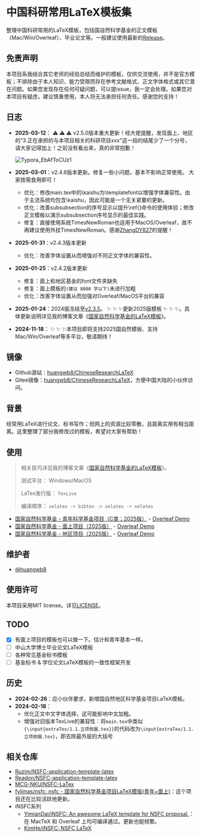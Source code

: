 # 中国科研常用LaTeX模板集

整理中国科研常用的LaTeX模板，包括国自然科学基金的正文模板（Mac/Win/Overleaf）、毕业论文等。一般建议使用最新的[Release](https://github.com/huangwb8/ChineseResearchLaTeX/releases)。

## 免责声明

本项目系我结合其它老师的经验总结而维护的模板，仅供交流使用，并不是官方模板；不排除由于本人知识、能力受限而存在参考文献格式、正文字体格式或其它潜在问题。如果您发现存在任何可疑问题，可以提issue，我一定会处理。如果您对本项目有疑虑，建议慎重使用，本人将无法承担任何责任。感谢您的支持！

## 日志

+ **2025-03-12**： :warning:  :warning:  :warning:  v2.5.0版本重大更新！经大佬提醒，发现面上、地区的“3.正在承担的与本项目相关的科研项目xxx”这一段的结尾少了一个分号，请大家记得加上！之前没有看出来，真的非常抱歉！

  ![Typora_EbAfToCUz1](https://chevereto.hwb0307.com/images/2025/03/12/Typora_EbAfToCUz1.webp)

+ **2025-03-01**：v2.4.6版本更新。修复一些小问题，基本不影响正常使用。 大家按需食用即可！
  
  + 优化：修改main.tex中的\kaishu为\templatefont以增强字体兼容性。由于主流系统均包含\kaishu，因此可能是一个无关紧要的更新。
  + 优化：改善subsubsection的序号显示以提升\ref{}命令的使用体验；修改正文模板以演示subsubsection序号显示的最佳实践。
  + 修复：直接使用系统TimesNewRoman也适用于MacOS/Overleaf，故不再建议使用外挂TimesNewRoman。感谢[ZhangDY827](https://github.com/ZhangDY827)的提醒！
  
+ **2025-01-31**：v2.4.3版本更新
  + 优化：改善字体设置从而增强对不同正文字体的兼容性。
  
+ **2025-01-25**：v2.4.2版本更新
  + 修复：面上和地区基金的font文件夹缺失
  + 修复：面上模板的`(建议 8000 字以下)`未进行加粗
  + 优化：改善字体设置从而加强对Overleaf/MacOS平台的兼容
  
+ **2025-01-24**：2024版冻结至[v2.3.5](https://github.com/huangwb8/ChineseResearchLaTeX/releases/tag/v2.3.5)。 :sparkles: :sparkles: :sparkles:更新2025版模板 :sparkles: :sparkles: :sparkles:。具体更新说明详见我的博客文章《[国家自然科学基金的LaTeX模板](https://blognas.hwb0307.com/skill/5762)》。

+ **2024-11-18**： :sparkles: :sparkles: :sparkles:本项目即将支持2025国自然模板、支持Mac/Win/Overleaf等多平台，敬请期待！

## 镜像

+ Github源站：[huangwb8/ChineseResearchLaTeX](https://github.com/huangwb8/ChineseResearchLaTeX)
+ Gitee镜像：[huangwb8/ChineseResearchLaTeX](https://gitee.com/huangwb8/ChineseResearchLaTeX)，方便中国大陆的小伙伴访问。

## 背景

经常用LaTeX进行论文、标书写作；但网上的资源比较零散，且距离实用有相当距离。这里整理了部分我修改过的模板，希望对大家有帮助！

## 使用

> 相关技巧详见我的博客文章《[国家自然科学基金的LaTeX模板](https://blognas.hwb0307.com/skill/5762)》。
>
> 测试平台： Windows/MacOS
>
> LaTex发行版： `TexLive`
>
> 编译顺序： `xelatex -> bibtex -> xelatex -> xelatex`

+ [国家自然科学基金 - 青年科学基金项目（C类；2025版）](https://github.com/huangwb8/ChineseResearchLaTeX/tree/main/NSFC_Young) - [Overleaf Demo](https://www.overleaf.com/read/nyrgqdcnvxwq#85f712)
+ [国家自然科学基金 - 面上项目（2025版）](https://github.com/huangwb8/ChineseResearchLaTeX/tree/main/NSFC_General) - [Overleaf Demo](https://www.overleaf.com/read/fnyyxhfcsypb#cc48ee)
+ [国家自然科学基金 - 地区项目（2025版）](https://github.com/huangwb8/ChineseResearchLaTeX/tree/main/NSFC_Local) - [Overleaf Demo](https://www.overleaf.com/read/rwcdbmwkybcp#20eb09)

## 维护者

+ [@huangwb8](https://blognas.hwb0307.com/lyb)

## 使用许可

本项目采用MIT license。详见[LICENSE](https://github.com/huangwb8/ChineseResearchLaTeX/blob/main/license.txt)。

## TODO

- [x] 有面上项目的模板也可以做一下。估计和青年基本一样。
- [ ] 中山大学博士毕业论文LaTeX模板
- [ ] 各种常见基金标书模板
- [ ] 基金标书 & 学位论文LaTeX模板的一致性框架开发

## 历史

+ **2024-02-26**：应小伙伴要求，新增国自然地区科学基金项目LaTeX模板。
+ **2024-02-18**：
  + 优化正文中文字体选择，这可能影响中文加粗。
  + 增强对旧版本TexLive的兼容性：将`main.tex`中类似`{\input{extraTex/1.1.立项依据.tex}}`的代码改为`\input{extraTex/1.1.立项依据.tex}`，即去除最外层的大括号

## 相关仓库

- [Ruzim/NSFC-application-template-latex](https://github.com/Ruzim/NSFC-application-template-latex)
- [Readon/NSFC-application-template-latex](https://github.com/Readon/NSFC-application-template-latex)
- [MCG-NKU/NSFC-LaTex](https://github.com/MCG-NKU/NSFC-LaTex)
- [fylimas/nsfc: nsfc - 国家自然科学基金项目LaTeX模版(青年+面上)](https://github.com/fylimas/nsfc)：这个项目还在比较活跃地更新。
- iNSFC系列
  - [YimianDai/iNSFC: An awesome LaTeX template for NSFC proposal.](https://github.com/YimianDai/iNSFC)：在 MacTeX 和 Overleaf 上均可编译通过。更新也挺频繁。
  - [KimHe/iNSFC: NSFC LaTeX](https://github.com/KimHe/iNSFC)
